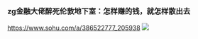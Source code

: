 ### zg金融大佬醉死伦敦地下室：怎样赚的钱，就怎样散出去
https://www.sohu.com/a/386522777_205938
![](http://5b0988e595225.cdn.sohucs.com/images/20200409/24b2063dcfa643688bcc6d816260d6ad.JPG)
